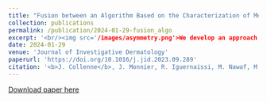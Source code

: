 ```yaml
---
title: "Fusion between an Algorithm Based on the Characterization of Melanocytic Lesions Asymmetry with an Ensemble of Convolutional Neural Networks for Melanoma Detection"
collection: publications
permalink: /publication/2024-01-29-fusion_algo
excerpt: '<br/><img src='/images/asymmetry.png'>We develop an approach focusing on the asymmetry within skin lesions to detect melanomas. An asymmetry model predicts the asymmetry rate of a given lesion, which, when combined with convolutional neural networks, improves the final results and enhances interpretability for dermatologists.'
date: 2024-01-29
venue: 'Journal of Investigative Dermatology'
paperurl: 'https://doi.org/10.1016/j.jid.2023.09.289'
citation: '<b>J. Collenne</b>, J. Monnier, R. Iguernaissi, M. Nawaf, M.-A. Richard, J.-J. Grob, C. Gaudy-Marqueste, S. Dubuisson, D. Merad. (2024). &quot;Fusion between an Algorithm Based on the Characterization of Melanocytic Lesions Asymmetry with an Ensemble of Convolutional Neural Networks for Melanoma Detection.&quot; <i>Journal of Investigative Dermatology.</i>'
---
```


[Download paper here](http://academicpages.github.io/files/paper1.pdf)
